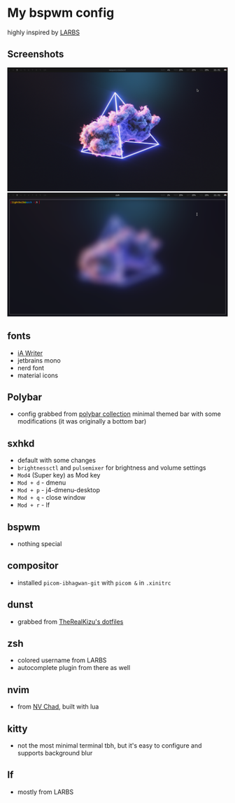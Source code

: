 # My bspwm config
highly inspired by [LARBS](https://github.com/LukeSmithxyz/voidrice) 

## Screenshots 
![](/figs/full.png)
![](/figs/full-with-terminal.png)

## fonts 
- [iA Writer](https://github.com/iaolo/iA-Fonts)
- jetbrains mono 
- nerd font 
- material icons 

## Polybar 
- config grabbed from [polybar collection](https://github.com/Murzchnvok/polybar-collection) minimal themed bar with some modifications (it was originally a bottom bar)

## sxhkd

- default with some changes 
- `brightnessctl` and `pulsemixer` for brightness and volume settings
- `Mod4` (Super key) as Mod key 
- `Mod + d` - dmenu 
- `Mod + p` - j4-dmenu-desktop
- `Mod + q` - close window
- `Mod + r` - lf 

## bspwm 
- nothing special 

## compositor 
- installed `picom-ibhagwan-git` with `picom &` in `.xinitrc`

## dunst 
- grabbed from [TheRealKizu's dotfiles](https://github.com/TheRealKizu/dotfiles) 

## zsh 
- colored username from LARBS
- autocomplete plugin from there as well 

## nvim
- from [NV Chad](https://nvchad.netlify.app/), built with lua 

## kitty 
- not the most minimal terminal tbh, but it's easy to configure and supports background blur 

## lf 
- mostly from LARBS

